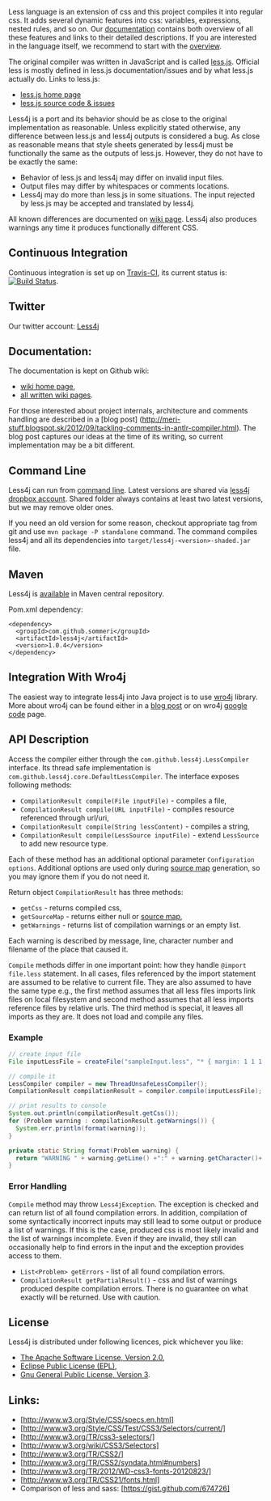 Less language is an extension of css and this project compiles it into regular css. It adds several dynamic features into css: variables, expressions, nested rules, and so on. Our [documentation](https://github.com/SomMeri/less4j/wiki) contains both overview of all these features and links to their detailed descriptions. If you are interested in the language itself, we recommend to start with the [overview](https://github.com/SomMeri/less4j/wiki/Supported-Less-Language).   

The original compiler was written in JavaScript and is called [less.js](http://lesscss.org/). Official less is mostly defined in less.js documentation/issues and by what less.js actually do. Links to less.js:
* [less.js home page](http://lesscss.org/) 
* [less.js source code & issues](https://github.com/cloudhead/less.js) 

Less4j is a port and its behavior should be as close to the original implementation as reasonable. Unless explicitly stated otherwise, any difference between less.js and less4j outputs is considered a bug. As close as reasonable means that style sheets generated by less4j must be functionally the same as the outputs of less.js. However, they do not have to be exactly the same:
* Behavior of less.js and less4j may differ on invalid input files.
* Output files may differ by whitespaces or comments locations.
* Less4j may do more than less.js in some situations. The input rejected by less.js may be accepted and translated by less4j. 

All known differences are documented on [wiki page](https://github.com/SomMeri/less4j/wiki/Differences-Between-Less.js-and-Less4j). Less4j also produces warnings any time it produces functionally different CSS.

## Continuous Integration
Continuous integration is set up on [Travis-CI](http://travis-ci.org/SomMeri/less4j), its current status is: [![Build Status](https://secure.travis-ci.org/SomMeri/less4j.png)](http://travis-ci.org/SomMeri/less4j).

## Twitter
Our twitter account: [Less4j](https://twitter.com/Less4j)

## Documentation:
The documentation is kept on Github wiki:
* [wiki home page](https://github.com/SomMeri/less4j/wiki),
* [all written wiki pages](https://github.com/SomMeri/less4j/wiki/_pages). 

For those interested about project internals, architecture and comments handling are described in a [blog post] (http://meri-stuff.blogspot.sk/2012/09/tackling-comments-in-antlr-compiler.html). The blog post captures our ideas at the time of its writing, so current implementation may be a bit different.

## Command Line
Less4j can run from [command line](https://github.com/SomMeri/less4j/wiki/Command-Line-Options). Latest versions are shared via [less4j dropbox account](https://www.dropbox.com/sh/zcb8p27db9ou4x1/keQWIZziH8). Shared folder always contains at least two latest versions, but we may remove older ones. 

If you need an old version for some reason, checkout appropriate tag from git and use `mvn package -P standalone` command. The command compiles less4j and all its dependencies into `target/less4j-<version>-shaded.jar` file. 

## Maven
Less4j is [available](http://search.maven.org/#browse|1893223923) in Maven central repository.

Pom.xml dependency:
<pre><code>&lt;dependency&gt;
  &lt;groupId&gt;com.github.sommeri&lt;/groupId&gt;
  &lt;artifactId&gt;less4j&lt;/artifactId&gt;
  &lt;version&gt;1.0.4&lt;/version&gt;
&lt;/dependency&gt;
</code></pre>

## Integration With Wro4j
The easiest way to integrate less4j into Java project is to use [wro4j](http://alexo.github.com/wro4j/) library. More about wro4j can be found either in a [blog post](http://meri-stuff.blogspot.sk/2012/08/wro4j-page-load-optimization-and-lessjs.html) or on wro4j [google code](http://code.google.com/p/wro4j/) page.

## API Description
Access the compiler either through the `com.github.less4j.LessCompiler` interface. Its thread safe implementation is `com.github.less4j.core.DefaultLessCompiler`. The interface exposes following methods:
*  `CompilationResult compile(File inputFile)` - compiles a file, 
*  `CompilationResult compile(URL inputFile)` - compiles resource referenced through url/uri,
*  `CompilationResult compile(String lessContent)` - compiles a string,
*  `CompilationResult compile(LessSource inputFile)` - extend `LessSource` to add new resource type. 

Each of these method has an additional optional parameter `Configuration options`. Additional options are used only during [source map](https://github.com/SomMeri/less4j/wiki/Source-Maps) generation, so you may ignore them if you do not need it.     
 
Return object `CompilationResult` has three methods: 
* `getCss` - returns compiled css,
* `getSourceMap` - returns either null or [source map](https://github.com/SomMeri/less4j/wiki/Source-Maps),
* `getWarnings` - returns list of compilation warnings or an empty list. 

Each warning is described by message, line, character number and filename of the place that caused it.
  
`Compile` methods differ in one important point: how they handle `@import file.less` statement. In all cases, files referenced by the import statement are assumed to be relative to current file. They are also assumed to have the same type e.g., the first method assumes that all less files imports link files on local filesystem and second method assumes that all less imports reference files by relative urls. The third method is special, it leaves all imports as they are. It does not load and compile any files.         

### Example
````java
// create input file
File inputLessFile = createFile("sampleInput.less", "* { margin: 1 1 1 1; }");

// compile it
LessCompiler compiler = new ThreadUnsafeLessCompiler();
CompilationResult compilationResult = compiler.compile(inputLessFile);

// print results to console
System.out.println(compilationResult.getCss());
for (Problem warning : compilationResult.getWarnings()) {
  System.err.println(format(warning));
}

private static String format(Problem warning) {
  return "WARNING " + warning.getLine() +":" + warning.getCharacter()+ " " + warning.getMessage();
}
````

### Error Handling
`Compile` method may throw `Less4jException`. The exception is checked and can return list of all found compilation errors. In addition, compilation of some syntactically incorrect inputs may still lead to some output or produce a list of warnings. If this is the case, produced css is most likely invalid and the list of warnings incomplete. Even if they are invalid, they still can occasionally help to find errors in the input and the exception provides access to them. 

* `List<Problem> getErrors` - list of all found compilation errors.
* `CompilationResult getPartialResult()` -  css and list of warnings produced despite compilation errors. There is no guarantee on what exactly will be returned. Use with caution.  

## License
Less4j is distributed under following licences, pick whichever you like:
* [The Apache Software License, Version 2.0](http://www.apache.org/licenses/LICENSE-2.0.txt),
* [Eclipse Public License (EPL)](http://www.eclipse.org/legal/epl-v10.html),
* [Gnu General Public License, Version 3](http://www.gnu.org/licenses/gpl-3.0.html).

## Links:
*  [http://www.w3.org/Style/CSS/specs.en.html]
*  [http://www.w3.org/Style/CSS/Test/CSS3/Selectors/current/]
*  [http://www.w3.org/TR/css3-selectors/] 
*  [http://www.w3.org/wiki/CSS3/Selectors]
*  [http://www.w3.org/TR/CSS2/]
*  [http://www.w3.org/TR/CSS2/syndata.html#numbers]
*  [http://www.w3.org/TR/2012/WD-css3-fonts-20120823/]
*  [http://www.w3.org/TR/CSS21/fonts.html]
*  Comparison of less and sass: [https://gist.github.com/674726]


